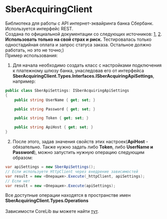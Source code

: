 # SberAcquiringClient
Библиотека для работы с API интернет-эквайринга банка Сбербанк. Используется интерфейс REST.
<br/>
Создана по официальной документации со следующих источников: <a href="https://securepayments.sberbank.ru/wiki/doku.php/integration:api:start#%D0%B8%D0%BD%D1%82%D0%B5%D1%80%D1%84%D0%B5%D0%B9%D1%81_rest" rel="nofollow">1</a>, <a href="https://developer.sberbank.ru/doc/v1/acquiring/rest-requests-about" rel="nofollow">2</a>.
<br/>
<b>Использовать только на свой страх и риск.</b> Тестировалась только одностадийная оплата и запрос статуса заказа. Остальное должно работать, но это не точно;)
<br/>
Пример использования:
<br/>

1. Для начала необходимо создать класс с настройками подключения к платежному шлюзу банка, унаследовав его от интерфейса <b>SberAcquiringClient.Types.Interfaces.ISberAcquiringApiSettings</b>, например:

```csharp
public class SberApiSettings: ISberAcquiringApiSettings
{
    public string UserName { get; set; }

    public string Password { get; set; }

    public string Token { get; set; }

    public string ApiHost { get; set; }
}
```

2. После этого, задав значения свойств этих настроек(<b>ApiHost</b> - обязательно. Также нужно задать либо <b>Token</b>, либо <b>UserName и Password</b>), можно запустить нужную операцию следующим образом:

```csharp
var apiSettings = new SberApiSettings();
// Если используете HttpClient через внедрение зависимостей
var result = new <Операция>.Execute(_httpClient, apiSettings);
// Если нет
var result = new <Операция>.Execute(apiSettings);
```

Все доступные операции находятся в пространстве имен <b>SberAcquiringClient.Types.Operations</b>
<br/>
<br/>
Зависимости CoreLib вы можете найти <a href="https://github.com/ExLuzZziVo/CoreLib" rel="nofollow">тут</a>.